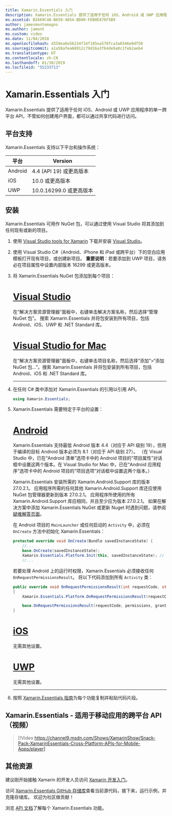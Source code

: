 ```yaml
---
title: Xamarin.Essentials 入门
description: Xamarin.Essentials 提供了适用于任何 iOS、Android 或 UWP 应用程序的单一跨平台 API，不管如何创建用户界面，都可以通过共享代码进行访问。
ms.assetid: B2669C48-B659-4854-BD80-FEB0E876F5B9
author: jamesmontemagno
ms.author: jamont
ms.custom: video
ms.date: 11/04/2018
ms.openlocfilehash: d359ea6e56234f14f185ea578fca3a0346e0df50
ms.sourcegitcommit: a1a58afea68912c79d16a3f64de9a0c1feb2aeb4
ms.translationtype: HT
ms.contentlocale: zh-CN
ms.lasthandoff: 01/30/2019
ms.locfileid: "55233713"
---
```

# <a name="get-started-with-xamarinessentials"></a>Xamarin.Essentials 入门

Xamarin.Essentials 提供了适用于任何 iOS、Android 或 UWP 应用程序的单一跨平台 API，不管如何创建用户界面，都可以通过共享代码进行访问。

## <a name="platform-support"></a>平台支持

Xamarin.Essentials 支持以下平台和操作系统：

| 平台 | Version |
| --- | --- |
| Android | 4.4 (API 19) 或更高版本 |
| iOS |10.0 或更高版本 |
| UWP | 10.0.16299.0 或更高版本 |

## <a name="installation"></a>安装

Xamarin.Essentials 可用作 NuGet 包，可以通过使用 Visual Studio 将其添加到任何现有或新的项目。

1. 使用 [Visual Studio tools for Xamarin](~/cross-platform/get-started/installation/index.md) 下载并安装 [Visual Studio](http://visualstudio.com)。

2. 使用 Visual Studio C#（Android、iPhone 和 iPad 或跨平台）下的空白应用模板打开现有项目，或创建新项目。 **重要说明**：若要添加到 UWP 项目，请务必在项目属性中设置内部版本 16299 或更高版本。

3. 将 Xamarin.Essentials NuGet 包添加到每个项目：

    # <a name="visual-studiotabwindows"></a>[Visual Studio](#tab/windows)

    在“解决方案资源管理器”面板中，右键单击解决方案名称，然后选择“管理 NuGet 包”。 搜索 Xamarin.Essentials 并将包安装到所有项目，包括 Android、iOS、UWP 和 .NET Standard 库。

    # <a name="visual-studio-for-mactabmacos"></a>[Visual Studio for Mac](#tab/macos)

    在“解决方案资源管理器”面板中，右键单击项目名称，然后选择“添加”>“添加 NuGet 包...”。搜索 Xamarin.Essentials 并将包安装到所有项目，包括 Android、iOS 和 .NET Standard 库。

    -----

4. 在任何 C# 类中添加对 Xamarin.Essentials 的引用以引用 API。

    ```csharp
    using Xamarin.Essentials;
    ```

5. Xamarin.Essentials 需要特定于平台的设置：

    # <a name="androidtabandroid"></a>[Android](#tab/android)

    Xamarin.Essentials 支持最低 Android 版本 4.4（对应于 API 级别 19），但用于编译的目标 Android 版本必须为 8.1（对应于 API 级别 27）。 （在 Visual Studio 中，已在“Android 清单”选项卡中的 Android 项目的“项目属性”对话框中设置这两个版本。在 Visual Studio for Mac 中，已在“Android 应用程序”选项卡中的 Android 项目的“项目选项”对话框中设置这两个版本。） 

    Xamarin.Essentials 安装所需的 Xamarin.Android.Support 库的版本 27.0.2.1。 应用程序所需的任何其他 Xamarin.Android.Support 库还应使用 NuGet 包管理器更新到版本 27.0.2.1。 应用程序所使用的所有 Xamarin.Android.Support 库应相同，并且至少应为版本 27.0.2.1。 如果在解决方案中添加 Xamarin.Essentials NuGet 或更新 Nuget 时遇到问题，请参阅[疑难解答页面](troubleshooting.md)。

    在 Android 项目的 `MainLauncher` 或任何启动的 `Activity` 中，必须在 `OnCreate` 方法中初始化 Xamarin.Essentials：

    ```csharp
    protected override void OnCreate(Bundle savedInstanceState) {
        //...
        base.OnCreate(savedInstanceState);
        Xamarin.Essentials.Platform.Init(this, savedInstanceState); // add this line to your code, it may also be called: bundle
        //...
    ```

    若要处理 Android 上的运行时权限，Xamarin.Essentials 必须接收任何 `OnRequestPermissionsResult`。 将以下代码添加到所有 `Activity` 类：

    ```csharp
    public override void OnRequestPermissionsResult(int requestCode, string[] permissions, [GeneratedEnum] Android.Content.PM.Permission[] grantResults)
    {
        Xamarin.Essentials.Platform.OnRequestPermissionsResult(requestCode, permissions, grantResults);

        base.OnRequestPermissionsResult(requestCode, permissions, grantResults);
    }
    ```

    # <a name="iostabios"></a>[iOS](#tab/ios)

    无需其他设置。

    # <a name="uwptabuwp"></a>[UWP](#tab/uwp)

    无需其他设置。

    -----

6. 按照 [Xamarin.Essentials 指南](index.md)为每个功能复制并粘贴代码片段。

## <a name="xamarinessentials---cross-platform-apis-for-mobile-apps-video"></a>Xamarin.Essentials - 适用于移动应用的跨平台 API（视频）

> [!Video https://channel9.msdn.com/Shows/XamarinShow/Snack-Pack-XamarinEssentials-Cross-Platform-APIs-for-Mobile-Apps/player]

## <a name="other-resources"></a>其他资源

建议刚开始接触 Xamarin 的开发人员访问 [Xamarin 开发入门](~/cross-platform/getting-started/index.md)。

访问 [Xamarin.Essentials GitHub 存储库](http://github.com/xamarin/Essentials)查看当前源代码，接下来，运行示例，并克隆存储库。 欢迎为社区做贡献！

浏览 [API 文档](xref:Xamarin.Essentials)了解每个 Xamarin.Essentials 功能。

